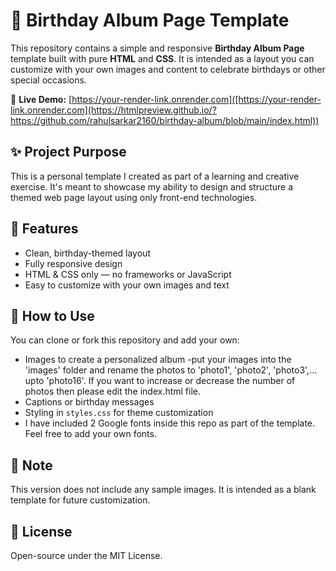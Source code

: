 # 🎉 Birthday Album Page Template

This repository contains a simple and responsive **Birthday Album Page** template built with pure **HTML** and **CSS**. It is intended as a layout you can customize with your own images and content to celebrate birthdays or other special occasions.

🔗 **Live Demo:** [https://your-render-link.onrender.com]([https://your-render-link.onrender.com](https://htmlpreview.github.io/?https://github.com/rahulsarkar2160/birthday-album/blob/main/index.html))

## ✨ Project Purpose

This is a personal template I created as part of a learning and creative exercise. It's meant to showcase my ability to design and structure a themed web page layout using only front-end technologies.

## 🌈 Features

- Clean, birthday-themed layout
- Fully responsive design
- HTML & CSS only — no frameworks or JavaScript
- Easy to customize with your own images and text

## 🚀 How to Use

You can clone or fork this repository and add your own:

- Images to create a personalized album
    -put your images into the 'images' folder and rename the photos to 'photo1', 'photo2', 'photo3',... upto 'photo16'. If you want to increase or decrease the number of photos then please edit the index.html file.  
- Captions or birthday messages
- Styling in `styles.css` for theme customization
- I have included 2 Google fonts inside this repo as part of the template. Feel free to add your own fonts.

## 📌 Note
This version does not include any sample images. It is intended as a blank template for future customization.

## 📄 License
Open-source under the MIT License.
